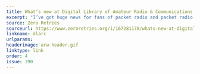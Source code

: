 ```yaml
---
title: What’s new at Digital Library of Amateur Radio & Communications — Packet Radio History
excerpt: "I’ve got huge news for fans of packet radio and packet radio historians: in the last month, the DLARC library has digitized reams of historical documents detailing the birth of packet radio specs, software, and hardware."
source: Zero Retries
sourceurl: https://www.zeroretries.org/i/167281178/whats-new-at-digital-library-of-amateur-radio-and-communications-packet-radio-history
linkname: dlarc
urlparams: 
headerimage: arw-header.gif
linktype: link
order: 4
issue: 390
---
```

